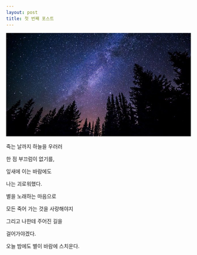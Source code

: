 ```yaml
---
layout: post
title: 첫 번째 포스트
---
```



![sky](/images/milky-way-984050_640.jpg)

죽는 날까지 하늘을 우러러

한 점 부끄럼이 없기를,

잎새에 이는 바람에도

나는 괴로워했다.

별을 노래하는 마음으로

모든 죽어 가는 것을 사랑해야지

그리고 나한테 주어진 길을

걸어가야겠다.

오늘 밤에도 별이 바람에 스치운다.
